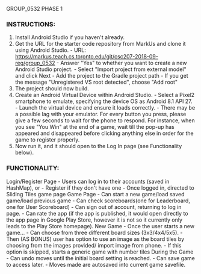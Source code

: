 GROUP_0532 PHASE 1

### INSTRUCTIONS:

1. Install Android Studio if you haven't already.
2. Get the URL for the starter code repository from MarkUs and clone it using Android Studio.
        - URL: https://markus.teach.cs.toronto.edu/git/csc207-2018-09-reg/group_0532
        - Answer "Yes" to whether you want to create a new Android Studio project.
        - Select "Import project from external model" and click Next
        - Add the project to the Gradle project path
        - If you get the  message "Unregistered VS root detected",  choose "Add root"
3. The project should now build.
4. Create an Android Virtual Device within Android Studio.
        - Select a Pixel2 smartphone to emulate, specifying the device OS as Android 8.1 API 27.
        - Launch the virtual device and ensure it loads correctly.
        - There may be a possible lag with your emulator. For every button you press, please give
        a few seconds to wait for the phone to respond. For instance, when you see "You Win" at the
        end of a game, wait till the pop-up has appeared and disappeared before clicking anything
        else in order for the game to register properly.
5. Now run it, and it should open to the Log In page (see Functionality below).

### FUNCTIONALITY:

Login/Register Page
    - Users can log in to their accounts (saved in HashMap), or
    - Register if they don't have one
    - Once logged in, directed to Sliding Tiles game page
Game Page
    - Can start a new game/load saved game/load previous game
    - Can check scoreboards(one for Leaderboard, one for User Scoreboard)
    - Can sign out of account, returning to log in page.
    - Can rate the app (if the app is published, it would open directly to the app page in Google
      Play Store, however it is not so it currently only leads to the Play Store homepage).
New Game
    - Once the user starts a new game...
    - Can choose from three different board sizes (3x3/4x4/5x5).
    - Then (AS BONUS) user has option to use an image as the board tiles by choosing from the 
    images provided/ import image from phone.
    - If this option is skipped, starts a generic game with number tiles
During the Game
    - Can undo moves until the initial board setting is reached.
    - Can save game to access later.
    - Moves made are autosaved into current game savefile.